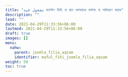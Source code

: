 ```yaml
---
title: "مفعول فيه মাফউল ফিহি বা স্থান কালবাচক কর্মপদ বা অধিকরণ কারক"
description: ""
lead: ""
date: 2021-04-29T11:33:56+06:00
lastmod: 2021-04-29T11:33:56+06:00
draft: true
images: []
menu: 
  nahw:
    parent: joomla_filia_aqsam
    identifier: maful_fihi_joomla_filia_aqsam
weight: 50
toc: true
---
```



